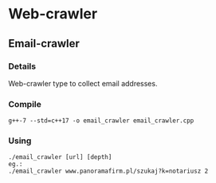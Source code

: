 # Web-crawler

## Email-crawler
### Details
Web-crawler type to collect email addresses.
### Compile
```
g++-7 --std=c++17 -o email_crawler email_crawler.cpp
```
### Using
```
./email_crawler [url] [depth]
eg.:
./email_crawler www.panoramafirm.pl/szukaj?k=notariusz 2
```
